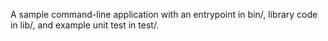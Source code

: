 A sample command-line application with an entrypoint in bin/, library code in lib/, and example unit test in test/.